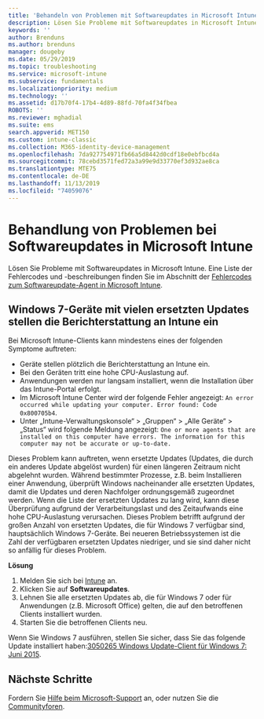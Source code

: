 ```yaml
---
title: 'Behandeln von Problemen mit Softwareupdates in Microsoft Intune: Azure | Microsoft-Dokumentation'
description: Lösen Sie Probleme mit Softwareupdates in Microsoft Intune.
keywords: ''
author: Brenduns
ms.author: brenduns
manager: dougeby
ms.date: 05/29/2019
ms.topic: troubleshooting
ms.service: microsoft-intune
ms.subservice: fundamentals
ms.localizationpriority: medium
ms.technology: ''
ms.assetid: d17b70f4-17b4-4d89-88fd-70fa4f34fbea
ROBOTS: ''
ms.reviewer: mghadial
ms.suite: ems
search.appverid: MET150
ms.custom: intune-classic
ms.collection: M365-identity-device-management
ms.openlocfilehash: 7da927754971fb66a5d8442d0cdf18e0ebfbcd4a
ms.sourcegitcommit: 78cebd3571fed72a3a99e9d33770ef3d932ae8ca
ms.translationtype: MTE75
ms.contentlocale: de-DE
ms.lasthandoff: 11/13/2019
ms.locfileid: "74059076"
---
```

# <a name="troubleshoot-software-updates-in-microsoft-intune"></a>Behandlung von Problemen bei Softwareupdates in Microsoft Intune

Lösen Sie Probleme mit Softwareupdates in Microsoft Intune. Eine Liste der Fehlercodes und -beschreibungen finden Sie im Abschnitt der [Fehlercodes zum Softwareupdate-Agent in Microsoft Intune](../protect/software-update-agent-error-codes.md).

## <a name="windows-7-devices-with-many-superseded-updates-stop-reporting-to-intune"></a>Windows 7-Geräte mit vielen ersetzten Updates stellen die Berichterstattung an Intune ein

Bei Microsoft Intune-Clients kann mindestens eines der folgenden Symptome auftreten:

- Geräte stellen plötzlich die Berichterstattung an Intune ein.  
- Bei den Geräten tritt eine hohe CPU-Auslastung auf.
- Anwendungen werden nur langsam installiert, wenn die Installation über das Intune-Portal erfolgt.
- Im Microsoft Intune Center wird der folgende Fehler angezeigt: `An error occurred while updating your computer. Error found: Code 0x800705b4`.
- Unter „Intune-Verwaltungskonsole“ > „Gruppen“ > „Alle Geräte“ > „Status“ wird folgende Meldung angezeigt: `One or more agents that are installed on this computer have errors. The information for this computer may not be accurate or up-to-date.`

Dieses Problem kann auftreten, wenn ersetzte Updates (Updates, die durch ein anderes Update abgelöst wurden) für einen längeren Zeitraum nicht abgelehnt wurden. Während bestimmter Prozesse, z.B. beim Installieren einer Anwendung, überprüft Windows nacheinander alle ersetzten Updates, damit die Updates und deren Nachfolger ordnungsgemäß zugeordnet werden. Wenn die Liste der ersetzten Updates zu lang wird, kann diese Überprüfung aufgrund der Verarbeitungslast und des Zeitaufwands eine hohe CPU-Auslastung verursachen. Dieses Problem betrifft aufgrund der großen Anzahl von ersetzten Updates, die für Windows 7 verfügbar sind, hauptsächlich Windows 7-Geräte. Bei neueren Betriebssystemen ist die Zahl der verfügbaren ersetzten Updates niedriger, und sie sind daher nicht so anfällig für dieses Problem.

**Lösung**

1. Melden Sie sich bei [Intune](https://go.microsoft.com/fwlink/?linkid=2090973) an.
2. Klicken Sie auf **Softwareupdates**.
3. Lehnen Sie alle ersetzten Updates ab, die für Windows 7 oder für Anwendungen (z.B. Microsoft Office) gelten, die auf den betroffenen Clients installiert wurden.
4. Starten Sie die betroffenen Clients neu.

Wenn Sie Windows 7 ausführen, stellen Sie sicher, dass Sie das folgende Update installiert haben:[3050265 Windows Update-Client für Windows 7: Juni 2015](https://support.microsoft.com/kb/3050265).

## <a name="next-steps"></a>Nächste Schritte

Fordern Sie [Hilfe beim Microsoft-Support](get-support.md) an, oder nutzen Sie die [Communityforen](https://social.technet.microsoft.com/Forums/en-US/home?category=microsoftintune).